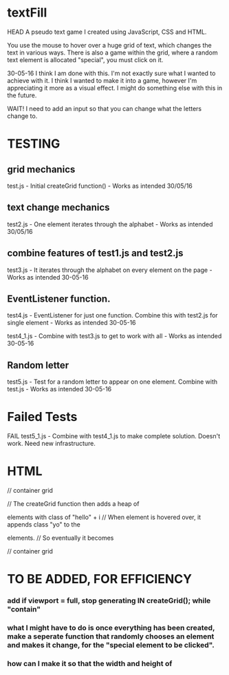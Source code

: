 # textFill
HEAD
A pseudo text game I created using JavaScript, CSS and HTML. 

You use the mouse to hover over a huge grid of text, which changes the text in various ways. There is also a game within the grid, where a random text element is allocated "special", you must click on it. 


30-05-16
I think I am done with this. I'm not exactly sure what I wanted to achieve with it. I think I wanted to make it into a game, however I'm appreciating it more as a visual effect. I might do something else with this in the future.

WAIT! I need to add an input so that you can change what the letters change to. 


# TESTING 

## grid mechanics 
test.js - Initial createGrid function() - Works as intended 30/05/16


## text change mechanics
test2.js - One element iterates through the alphabet  - Works as intended 30/05/16


## combine features of test1.js and test2.js
test3.js - It iterates through the alphabet on every element on the page - Works as intended 30-05-16


## EventListener function.
test4.js - EventListener for just one function. Combine this with test2.js for single element - Works as intended 30-05-16

test4_1.js - Combine with test3.js to get to work with all - Works as intended 30-05-16

## Random letter
test5.js - Test for a random letter to appear on one element. Combine with test.js - Works as intended 30-05-16




# Failed Tests
FAIL test5_1.js - Combine with test4_1.js to make complete solution. Doesn't work. Need new infrastructure.



# HTML

<body>
	<div id="contain"></div> // container grid 
</body>

// The createGrid function then adds a heap of <p> elements with class of "hello" + i
// When element is hovered over, it appends class "yo" to the <p> elements. 
// So eventually it becomes 

<body>
	<div id="contain">
		<p class="hello1 yo"></p>
	</div> // container grid 
</body>



# TO BE ADDED, FOR EFFICIENCY

### add if viewport = full, stop generating IN createGrid();  while "contain"

### what I might have to do is once everything has been created, make a seperate function that randomly chooses an element and makes it change, for the "special element to be clicked".

### how can I make it so that the width and height of 

